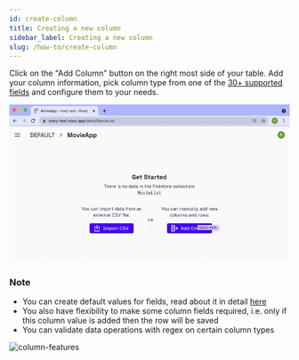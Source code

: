 ```yaml
---
id: create-column
title: Creating a new column
sidebar_label: Creating a new column
slug: /how-to/create-column
---
```


Click on the "Add Column" button on the right most side of your table. Add your
column information, pick column type from one of the
[30+ supported fields](../field-types/supported-fields.md) and configure them to
your needs.

![add-column](./assets/add-column.gif)

### Note

- You can create default values for fields, read about it in detail
  [here](./default-values.md)
- You also have flexibility to make some column fields required, i.e. only if
  this column value is added then the row will be saved
- You can validate data operations with regex on certain column types

![column-features](./assets/defaultvalues.gif)
